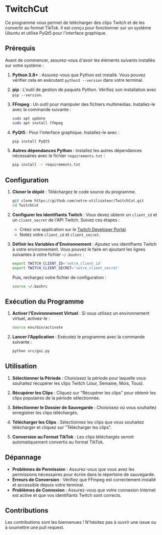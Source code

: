 # TwitchCut

Ce programme vous permet de télécharger des clips Twitch et de les convertir au format TikTok. Il est conçu pour fonctionner sur un système Ubuntu et utilise PyQt5 pour l'interface graphique.

## Prérequis

Avant de commencer, assurez-vous d'avoir les éléments suivants installés sur votre système :

1. **Python 3.8+** : Assurez-vous que Python est installé. Vous pouvez vérifier cela en exécutant `python3 --version` dans votre terminal.

2. **pip** : L'outil de gestion de paquets Python. Vérifiez son installation avec `pip --version`.

3. **FFmpeg** : Un outil pour manipuler des fichiers multimédias. Installez-le avec la commande suivante :
   ```bash
   sudo apt update
   sudo apt install ffmpeg
   ```

4. **PyQt5** : Pour l'interface graphique. Installez-le avec :
   ```bash
   pip install PyQt5
   ```

5. **Autres dépendances Python** : Installez les autres dépendances nécessaires avec le fichier `requirements.txt` :
   ```bash
   pip install -r requirements.txt
   ```

## Configuration

1. **Cloner le dépôt** : Téléchargez le code source du programme.
   ```bash
   git clone https://github.com/votre-utilisateur/TwitchCut.git
   cd TwitchCut
   ```

2. **Configurer les Identifiants Twitch** : Vous devez obtenir un `client_id` et un `client_secret` de l'API Twitch. Suivez ces étapes :
   - Créez une application sur le [Twitch Developer Portal](https://dev.twitch.tv/console/apps).
   - Notez votre `client_id` et `client_secret`.

3. **Définir les Variables d'Environnement** : Ajoutez vos identifiants Twitch à votre environnement. Vous pouvez le faire en ajoutant les lignes suivantes à votre fichier `~/.bashrc` :
   ```bash
   export TWITCH_CLIENT_ID='votre_client_id'
   export TWITCH_CLIENT_SECRET='votre_client_secret'
   ```
   Puis, rechargez votre fichier de configuration :
   ```bash
   source ~/.bashrc
   ```

## Exécution du Programme

1. **Activer l'Environnement Virtuel** : Si vous utilisez un environnement virtuel, activez-le :
   ```bash
   source env/bin/activate
   ```

2. **Lancer l'Application** : Exécutez le programme avec la commande suivante :
   ```bash
   python src/gui.py
   ```

## Utilisation

1. **Sélectionner la Période** : Choisissez la période pour laquelle vous souhaitez récupérer les clips Twitch (Jour, Semaine, Mois, Tous).

2. **Récupérer les Clips** : Cliquez sur "Récupérer les clips" pour obtenir les clips populaires de la période sélectionnée.

3. **Sélectionner le Dossier de Sauvegarde** : Choisissez où vous souhaitez enregistrer les clips téléchargés.

4. **Télécharger les Clips** : Sélectionnez les clips que vous souhaitez télécharger et cliquez sur "Télécharger les clips".

5. **Conversion au Format TikTok** : Les clips téléchargés seront automatiquement convertis au format TikTok.

## Dépannage

- **Problèmes de Permission** : Assurez-vous que vous avez les permissions nécessaires pour écrire dans le répertoire de sauvegarde.
- **Erreurs de Conversion** : Vérifiez que FFmpeg est correctement installé et accessible depuis votre terminal.
- **Problèmes de Connexion** : Assurez-vous que votre connexion Internet est active et que vos identifiants Twitch sont corrects.

## Contributions

Les contributions sont les bienvenues ! N'hésitez pas à ouvrir une issue ou à soumettre une pull request.
